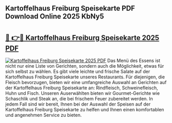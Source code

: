 ## Kartoffelhaus Freiburg Speisekarte PDF Download Online 2025 KbNy5

# <h2><a href="http://gc7pknx.nevu.top/?p=Kartoffelhaus+Freiburg+Speisekarte">🔗 👉🔴 Kartoffelhaus Freiburg Speisekarte 2025 PDF</a></h2>

[![Kartoffelhaus Freiburg Speisekarte 2025 PDF](https://i.imgur.com/dBaPXMq.png)](http://gc7pknx.nevu.top/?p=Kartoffelhaus+Freiburg+Speisekarte)
Das Menü des Essens ist nicht nur eine Liste von Gerichten, sondern auch die Möglichkeit, etwas für sich selbst zu wählen. Es gibt viele leichte und frische Salate auf der Kartoffelhaus Freiburg Speisekarte unseres Restaurants. Für diejenigen, die Fleisch bevorzugen, bieten wir eine umfangreiche Auswahl an Gerichten auf der Kartoffelhaus Freiburg Speisekarte an: Rindfleisch, Schweinefleisch, Huhn und Fisch. Unseren Auserwählten bieten wir Gourmet-Gerichte wie Schaschlik und Steak an, die bei frischem Feuer zubereitet werden. In jedem Fall sind wir bereit, Ihnen bei der Auswahl der Speisen auf der Kartoffelhaus Freiburg Speisekarte zu helfen und Ihnen einen komfortablen und angenehmen Service zu bieten.
